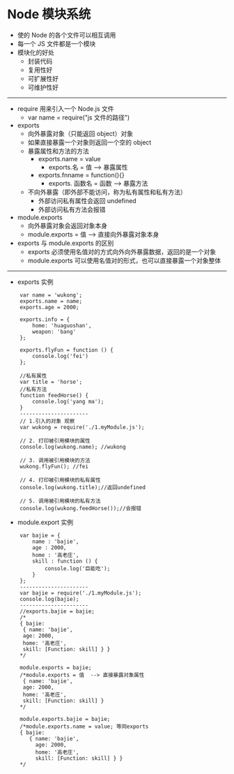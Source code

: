# Node 模块系统
- 使的 Node 的各个文件可以相互调用
- 每一个 JS 文件都是一个模块
- 模块化的好处
	- 封装代码
	- 复用性好
	- 可扩展性好
	- 可维护性好

-------

- require 用来引入一个 Node.js 文件
	- var name = require("js 文件的路径")
- exports
	- 向外暴露对象（只能返回 object）对象
	- 如果直接暴露一个对象则返回一个空的 object
	- 暴露属性和方法的方法
		- exports.name = value
			- exports.名 = 值 --> 暴露属性
		- exports.fnname = function(){}
			- exports. 函数名 = 函数 --> 暴露方法
	- 不向外暴露（即外部不能访问，称为私有属性和私有方法）
		- 外部访问私有属性会返回 undefined
		- 外部访问私有方法会报错
- module.exports
	- 向外暴露对象会返回对象本身
	- module.exports = 值 --> 直接向外暴露对象本身
- exports 与 module.exports 的区别
	- exports 必须使用名值对的方式向外向外暴露数据，返回的是一个对象
	- module.exports 可以使用名值对的形式，也可以直接暴露一个对象整体

---
- exports 实例

```
	var name = 'wukong';
	exports.name = name;
	exports.age = 2000;
	
	exports.info = {
	    home: 'huaguoshan',
	    weapon: 'bang'
	};
	
	exports.flyFun = function () {
	    console.log('fei')
	};
	
	//私有属性
	var title = 'horse';
	//私有方法
	function feedHorse() {
	    console.log('yang ma');
	}
	----------------------
	// 1.引入的对象 观察
	var wukong = require('./1.myModule.js');
	
	// 2. 打印被引用模块的属性
	console.log(wukong.name); //wukong
	
	// 3. 调用被引用模块的方法
	wukong.flyFun(); //fei
	
	// 4. 打印被引用模块的私有属性 
	console.log(wukong.title);//返回undefined
	
	// 5. 调用被引用模块的私有方法 
	console.log(wukong.feedHorse());//会报错
```

- module.export 实例

```
	var bajie = {
	    name : 'bajie',
	    age : 2000,
	    home : '高老庄',
	    skill : function () {
	        console.log('巨能吃');
	    }
	};
	----------------------
	var bajie = require('./1.myModule.js');
	console.log(bajie);
	----------------------
	//exports.bajie = bajie;
	/*
	{ bajie:
	 { name: 'bajie',
	 age: 2000,
	 home: '高老庄',
	 skill: [Function: skill] } }
	*/
	
	module.exports = bajie;
	/*module.exports = 值  --> 直接暴露对象属性
	 { name: 'bajie',
	 age: 2000,
	 home: '高老庄',
	 skill: [Function: skill] }
	*/
	
	module.exports.bajie = bajie;
	/*module.exports.name = value; 等同exports
	{ bajie: 
	   { name: 'bajie',
	     age: 2000,
	     home: '高老庄',
	     skill: [Function: skill] } }
	*/
```